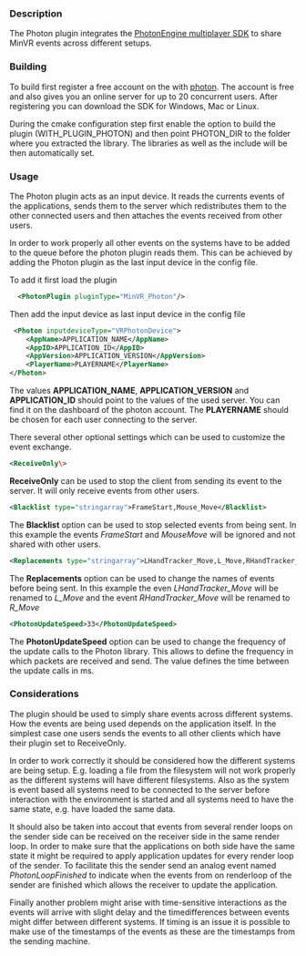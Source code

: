 ### Description
The Photon plugin integrates the  [PhotonEngine multiplayer SDK](https://www.photonengine.com/ "PhotonEngine multiplayer SDK") to share MinVR events across different setups. 

### Building

To build first register a free account on the with [photon](https://dashboard.photonengine.com/en-US/Account/SignUp "photon"). The account is free and also gives you an online server for up to 20 concurrent users. After registering you can download the SDK for Windows, Mac or Linux.
 
During the cmake configuration step first enable the option to build the plugin (WITH_PLUGIN_PHOTON) and then point PHOTON_DIR to the folder where you extracted the library. The libraries as well as the include will be then automatically set.

### Usage

The Photon plugin acts as an input device. It reads the currents events of the applications, sends them to the server which redistributes them to the other connected users and then attaches the events received from other users.

In order to work properly all other events on the systems have to be added to the queue before the photon plugin reads them. This can be achieved by adding the Photon plugin as the last input device in the config file.

To add it first load the plugin
```xml
  <PhotonPlugin pluginType="MinVR_Photon"/>
```
Then add the input device as last input device in the config file
```xml
 <Photon inputdeviceType="VRPhotonDevice">
	<AppName>APPLICATION_NAME</AppName>
	<AppID>APPLICATION_ID</AppID>
	<AppVersion>APPLICATION_VERSION</AppVersion>
	<PlayerName>PLAYERNAME</PlayerName>
</Photon>
```
The values **APPLICATION_NAME**, **APPLICATION_VERSION** and **APPLICATION_ID**  should point to the values of the used server. You can find it on the dashboard of the photon account. The **PLAYERNAME** should be chosen for each user connecting to the server.

There several other optional settings which can be used to customize the event exchange.

```xml
<ReceiveOnly\>
```
**ReceiveOnly** can be used to stop the client from sending its event to the server. It will only receive events from other users.

```xml
<Blacklist type="stringarray">FrameStart,Mouse_Move</Blacklist>	
```
The **Blacklist** option can be used to stop selected events from being sent. In this example the events *FrameStart* and *MouseMove* will be ignored and not shared with other users.

```xml
<Replacements type="stringarray">LHandTracker_Move,L_Move,RHandTracker_Move,R_Move</Replacements>
```
The **Replacements** option can be used to change the names of events before being sent. In this example the even *LHandTracker_Move* will be renamed to *L_Move* and the event *RHandTracker_Move* will be renamed to *R_Move*

```xml
<PhotonUpdateSpeed>33</PhotonUpdateSpeed>
```
The **PhotonUpdateSpeed** option can be used to change the frequency of the update calls to the Photon library. This allows to define the frequency in which packets are received and send. The value defines the time between the update calls in ms.


### Considerations

The plugin should be used to simply share events across different systems. How the events are being used depends on the application itself. In the simplest case one users sends the events to all other clients which have their plugin set to ReceiveOnly. 

In order to work correctly it should be considered how the different systems are being setup. E.g. loading a file from the filesystem will not work properly as the different systems will have different filesystems. Also as the system is event based all systems need to be connected to the server before interaction with the environment is started and all systems need to have the same state, e.g. have loaded the same data.

It should also be taken into accout that events from several render loops on the sender side can be received on the receiver side in the same render loop. In order to make sure that the applications on both side have the same state it might be required to apply application updates for every render loop of the sender. To facilitate this the sender send an analog event named *PhotonLoopFinished* to indicate when the events from on renderloop of the sender are finished which allows the receiver to update the application.

Finally another problem might arise with time-sensitive interactions as the events will arrive with slight delay and the timedifferences between events might differ between different systems. If timing is an issue it is possible to make use of the timestamps of the events as these are the timestamps from the sending machine.